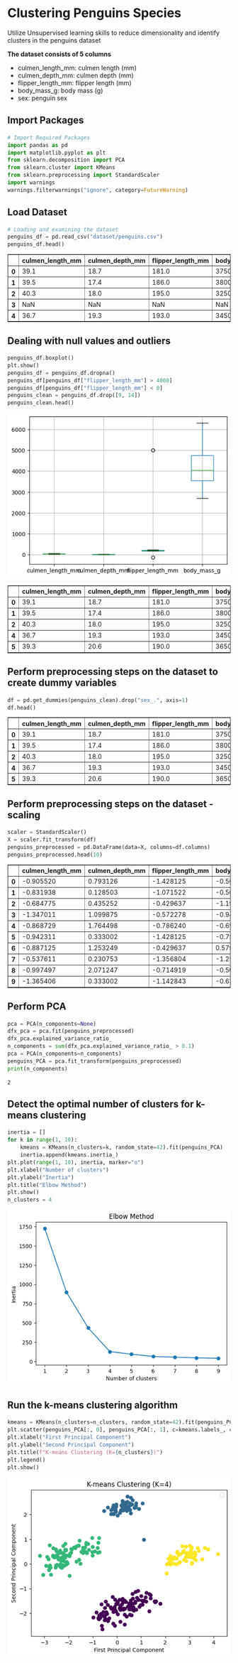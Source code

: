 # Clustering Penguins Species

Utilize Unsupervised learning skills to reduce dimensionality and identify clusters in the penguins dataset



**The dataset consists of 5 columns**

- culmen_length_mm: culmen length (mm)
- culmen_depth_mm: culmen depth (mm)
- flipper_length_mm: flipper length (mm)
- body_mass_g: body mass (g)
- sex: penguin sex


## Import Packages



```python
# Import Required Packages
import pandas as pd
import matplotlib.pyplot as plt
from sklearn.decomposition import PCA
from sklearn.cluster import KMeans
from sklearn.preprocessing import StandardScaler
import warnings
warnings.filterwarnings("ignore", category=FutureWarning)
```

## Load Dataset



```python
# Loading and examining the dataset
penguins_df = pd.read_csv("dataset/penguins.csv")
penguins_df.head()
```




<div>
<table border="1" class="dataframe">
  <thead>
    <tr style="text-align: right;">
      <th></th>
      <th>culmen_length_mm</th>
      <th>culmen_depth_mm</th>
      <th>flipper_length_mm</th>
      <th>body_mass_g</th>
      <th>sex</th>
    </tr>
  </thead>
  <tbody>
    <tr>
      <th>0</th>
      <td>39.1</td>
      <td>18.7</td>
      <td>181.0</td>
      <td>3750.0</td>
      <td>MALE</td>
    </tr>
    <tr>
      <th>1</th>
      <td>39.5</td>
      <td>17.4</td>
      <td>186.0</td>
      <td>3800.0</td>
      <td>FEMALE</td>
    </tr>
    <tr>
      <th>2</th>
      <td>40.3</td>
      <td>18.0</td>
      <td>195.0</td>
      <td>3250.0</td>
      <td>FEMALE</td>
    </tr>
    <tr>
      <th>3</th>
      <td>NaN</td>
      <td>NaN</td>
      <td>NaN</td>
      <td>NaN</td>
      <td>NaN</td>
    </tr>
    <tr>
      <th>4</th>
      <td>36.7</td>
      <td>19.3</td>
      <td>193.0</td>
      <td>3450.0</td>
      <td>FEMALE</td>
    </tr>
  </tbody>
</table>
</div>



## Dealing with null values and outliers



```python
penguins_df.boxplot()
plt.show()
penguins_df = penguins_df.dropna()
penguins_df[penguins_df["flipper_length_mm"] > 4000]
penguins_df[penguins_df["flipper_length_mm"] < 0]
penguins_clean = penguins_df.drop([9, 14])
penguins_clean.head()
```


    
![png](images/output_6_0.png)
    





<div>
<table border="1" class="dataframe">
  <thead>
    <tr style="text-align: right;">
      <th></th>
      <th>culmen_length_mm</th>
      <th>culmen_depth_mm</th>
      <th>flipper_length_mm</th>
      <th>body_mass_g</th>
      <th>sex</th>
    </tr>
  </thead>
  <tbody>
    <tr>
      <th>0</th>
      <td>39.1</td>
      <td>18.7</td>
      <td>181.0</td>
      <td>3750.0</td>
      <td>MALE</td>
    </tr>
    <tr>
      <th>1</th>
      <td>39.5</td>
      <td>17.4</td>
      <td>186.0</td>
      <td>3800.0</td>
      <td>FEMALE</td>
    </tr>
    <tr>
      <th>2</th>
      <td>40.3</td>
      <td>18.0</td>
      <td>195.0</td>
      <td>3250.0</td>
      <td>FEMALE</td>
    </tr>
    <tr>
      <th>4</th>
      <td>36.7</td>
      <td>19.3</td>
      <td>193.0</td>
      <td>3450.0</td>
      <td>FEMALE</td>
    </tr>
    <tr>
      <th>5</th>
      <td>39.3</td>
      <td>20.6</td>
      <td>190.0</td>
      <td>3650.0</td>
      <td>MALE</td>
    </tr>
  </tbody>
</table>
</div>



## Perform preprocessing steps on the dataset to create dummy variables



```python
df = pd.get_dummies(penguins_clean).drop("sex_.", axis=1)
df.head()
```




<div>
<table border="1" class="dataframe">
  <thead>
    <tr style="text-align: right;">
      <th></th>
      <th>culmen_length_mm</th>
      <th>culmen_depth_mm</th>
      <th>flipper_length_mm</th>
      <th>body_mass_g</th>
      <th>sex_FEMALE</th>
      <th>sex_MALE</th>
    </tr>
  </thead>
  <tbody>
    <tr>
      <th>0</th>
      <td>39.1</td>
      <td>18.7</td>
      <td>181.0</td>
      <td>3750.0</td>
      <td>False</td>
      <td>True</td>
    </tr>
    <tr>
      <th>1</th>
      <td>39.5</td>
      <td>17.4</td>
      <td>186.0</td>
      <td>3800.0</td>
      <td>True</td>
      <td>False</td>
    </tr>
    <tr>
      <th>2</th>
      <td>40.3</td>
      <td>18.0</td>
      <td>195.0</td>
      <td>3250.0</td>
      <td>True</td>
      <td>False</td>
    </tr>
    <tr>
      <th>4</th>
      <td>36.7</td>
      <td>19.3</td>
      <td>193.0</td>
      <td>3450.0</td>
      <td>True</td>
      <td>False</td>
    </tr>
    <tr>
      <th>5</th>
      <td>39.3</td>
      <td>20.6</td>
      <td>190.0</td>
      <td>3650.0</td>
      <td>False</td>
      <td>True</td>
    </tr>
  </tbody>
</table>
</div>



## Perform preprocessing steps on the dataset - scaling



```python
scaler = StandardScaler()
X = scaler.fit_transform(df)
penguins_preprocessed = pd.DataFrame(data=X, columns=df.columns)
penguins_preprocessed.head(10)
```




<div>
<table border="1" class="dataframe">
  <thead>
    <tr style="text-align: right;">
      <th></th>
      <th>culmen_length_mm</th>
      <th>culmen_depth_mm</th>
      <th>flipper_length_mm</th>
      <th>body_mass_g</th>
      <th>sex_FEMALE</th>
      <th>sex_MALE</th>
    </tr>
  </thead>
  <tbody>
    <tr>
      <th>0</th>
      <td>-0.905520</td>
      <td>0.793126</td>
      <td>-1.428125</td>
      <td>-0.569709</td>
      <td>-0.991031</td>
      <td>0.997001</td>
    </tr>
    <tr>
      <th>1</th>
      <td>-0.831938</td>
      <td>0.128503</td>
      <td>-1.071522</td>
      <td>-0.507579</td>
      <td>1.009050</td>
      <td>-1.003008</td>
    </tr>
    <tr>
      <th>2</th>
      <td>-0.684775</td>
      <td>0.435252</td>
      <td>-0.429637</td>
      <td>-1.191006</td>
      <td>1.009050</td>
      <td>-1.003008</td>
    </tr>
    <tr>
      <th>3</th>
      <td>-1.347011</td>
      <td>1.099875</td>
      <td>-0.572278</td>
      <td>-0.942487</td>
      <td>1.009050</td>
      <td>-1.003008</td>
    </tr>
    <tr>
      <th>4</th>
      <td>-0.868729</td>
      <td>1.764498</td>
      <td>-0.786240</td>
      <td>-0.693968</td>
      <td>-0.991031</td>
      <td>0.997001</td>
    </tr>
    <tr>
      <th>5</th>
      <td>-0.942311</td>
      <td>0.333002</td>
      <td>-1.428125</td>
      <td>-0.725033</td>
      <td>1.009050</td>
      <td>-1.003008</td>
    </tr>
    <tr>
      <th>6</th>
      <td>-0.887125</td>
      <td>1.253249</td>
      <td>-0.429637</td>
      <td>0.579691</td>
      <td>-0.991031</td>
      <td>0.997001</td>
    </tr>
    <tr>
      <th>7</th>
      <td>-0.537611</td>
      <td>0.230753</td>
      <td>-1.356804</td>
      <td>-1.253136</td>
      <td>1.009050</td>
      <td>-1.003008</td>
    </tr>
    <tr>
      <th>8</th>
      <td>-0.997497</td>
      <td>2.071247</td>
      <td>-0.714919</td>
      <td>-0.507579</td>
      <td>-0.991031</td>
      <td>0.997001</td>
    </tr>
    <tr>
      <th>9</th>
      <td>-1.365406</td>
      <td>0.333002</td>
      <td>-1.142843</td>
      <td>-0.631839</td>
      <td>1.009050</td>
      <td>-1.003008</td>
    </tr>
  </tbody>
</table>
</div>



## Perform PCA



```python
pca = PCA(n_components=None)
dfx_pca = pca.fit(penguins_preprocessed)
dfx_pca.explained_variance_ratio_
n_components = sum(dfx_pca.explained_variance_ratio_ > 0.1)
pca = PCA(n_components=n_components)
penguins_PCA = pca.fit_transform(penguins_preprocessed)
print(n_components)
```

    2


## Detect the optimal number of clusters for k-means clustering



```python
inertia = []
for k in range(1, 10):
    kmeans = KMeans(n_clusters=k, random_state=42).fit(penguins_PCA)
    inertia.append(kmeans.inertia_)
plt.plot(range(1, 10), inertia, marker="o")
plt.xlabel("Number of clusters")
plt.ylabel("Inertia")
plt.title("Elbow Method")
plt.show()
n_clusters = 4
```


    
![png](images/output_14_0.png)
    


## Run the k-means clustering algorithm



```python
kmeans = KMeans(n_clusters=n_clusters, random_state=42).fit(penguins_PCA)
plt.scatter(penguins_PCA[:, 0], penguins_PCA[:, 1], c=kmeans.labels_, cmap="viridis")
plt.xlabel("First Principal Component")
plt.ylabel("Second Principal Component")
plt.title(f"K-means Clustering (K={n_clusters})")
plt.legend()
plt.show()
```




    
![png](images/output_16_1.png)
    

